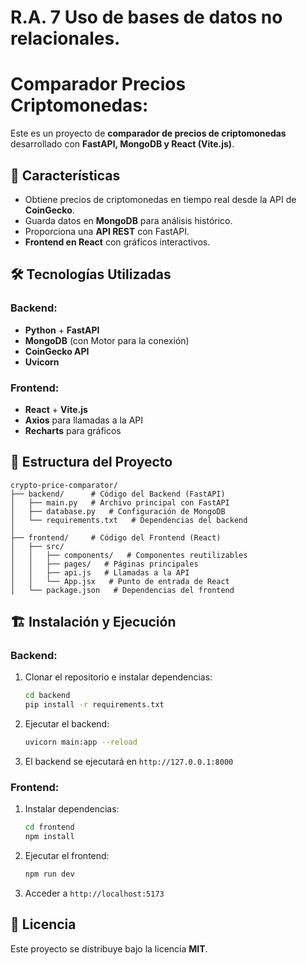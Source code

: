 # R.A. 7 Uso de bases de datos no relacionales.
# Comparador Precios Criptomonedas:

Este es un proyecto de **comparador de precios de criptomonedas** desarrollado con **FastAPI, MongoDB y React (Vite.js)**.

## 🚀 Características
- Obtiene precios de criptomonedas en tiempo real desde la API de **CoinGecko**.
- Guarda datos en **MongoDB** para análisis histórico.
- Proporciona una **API REST** con FastAPI.
- **Frontend en React** con gráficos interactivos.

## 🛠️ Tecnologías Utilizadas
### Backend:
- **Python** + **FastAPI**
- **MongoDB** (con Motor para la conexión)
- **CoinGecko API**
- **Uvicorn**

### Frontend:
- **React** + **Vite.js**
- **Axios** para llamadas a la API
- **Recharts** para gráficos

## 📂 Estructura del Proyecto
```
crypto-price-comparator/
├── backend/      # Código del Backend (FastAPI)
│   ├── main.py   # Archivo principal con FastAPI
│   ├── database.py   # Configuración de MongoDB
│   └── requirements.txt   # Dependencias del backend
│
├── frontend/     # Código del Frontend (React)
│   ├── src/
│   │   ├── components/   # Componentes reutilizables
│   │   ├── pages/   # Páginas principales
│   │   ├── api.js   # Llamadas a la API
│   │   └── App.jsx   # Punto de entrada de React
│   └── package.json   # Dependencias del frontend
```

## 🏗️ Instalación y Ejecución
### Backend:
1. Clonar el repositorio e instalar dependencias:
   ```bash
   cd backend
   pip install -r requirements.txt
   ```
2. Ejecutar el backend:
   ```bash
   uvicorn main:app --reload
   ```
3. El backend se ejecutará en `http://127.0.0.1:8000`

### Frontend:
1. Instalar dependencias:
   ```bash
   cd frontend
   npm install
   ```
2. Ejecutar el frontend:
   ```bash
   npm run dev
   ```
3. Acceder a `http://localhost:5173`



## 📜 Licencia
Este proyecto se distribuye bajo la licencia **MIT**.